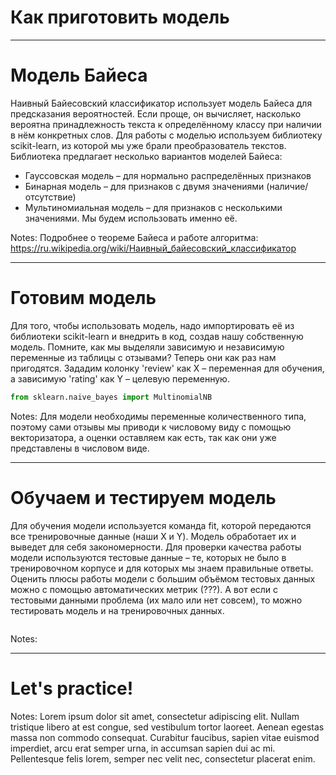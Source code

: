﻿---
type: slides
---

# Как приготовить модель

---

# Модель Байеса

Наивный Байесовский классификатор использует модель Байеса для предсказания вероятностей. Если проще, он вычисляет, насколько вероятна принадлежность текста к определённому классу при наличии в нём конкретных слов.
Для работы с моделью используем библиотеку scikit-learn, из которой мы уже брали преобразователь текстов. 
Библиотека предлагает несколько вариантов моделей Байеса:
- Гауссовская модель – для нормально распределённых признаков
- Бинарная модель – для признаков с двумя значениями (наличие/отсутствие)
- Мультиномиальная модель – для признаков с несколькими значениями. Мы будем использовать именно её.

Notes: 
Подробнее о теореме Байеса и работе алгоритма: 
https://ru.wikipedia.org/wiki/Наивный_байесовский_классификатор

---

# Готовим модель
Для того, чтобы использовать модель, надо импортировать её из библиотеки scikit-learn и внедрить в код, создав нашу собственную модель.
Помните, как мы выделяли зависимую и независимую переменные из таблицы с отзывами? Теперь они как раз нам пригодятся. 
Зададим колонку 'review' как X – переменная для обучения, а зависимую 'rating' как Y – целевую переменную.

```python
from sklearn.naive_bayes import MultinomialNB

```

Notes: Для модели необходимы переменные количественного типа, поэтому сами отзывы мы приводи к числовому виду с помощью векторизатора, а оценки оставляем как есть, так как они уже представлены в числовом виде.

---

# Обучаем и тестируем модель

Для обучения модели используется команда fit, которой передаются все тренировочные данные (наши X и Y). Модель обработает их и выведет для себя закономерности.
Для проверки качества работы модели используются тестовые данные – те, которых не было в тренировочном корпусе и для которых мы знаем правильные ответы.
Оценить плюсы работы модели с большим объёмом тестовых данных можно с помощью автоматических метрик (???). А вот если с тестовыми данными проблема (их мало или нет совсем), то можно тестировать модель и на тренировочных данных.

```python

```

Notes: 

---

# Let's practice!

Notes: Lorem ipsum dolor sit amet, consectetur adipiscing elit. Nullam tristique
libero at est congue, sed vestibulum tortor laoreet. Aenean egestas massa non
commodo consequat. Curabitur faucibus, sapien vitae euismod imperdiet, arcu erat
semper urna, in accumsan sapien dui ac mi. Pellentesque felis lorem, semper nec
velit nec, consectetur placerat enim.
